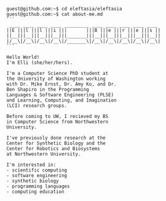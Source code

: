 ``````
guest@github.com:~$ cd eleftasia/eleftasia
guest@github.com:~$ cat about-me.md
```
 ____ ____ ____ ____ _________ ____ ____ ____ ____ ____ 
||E |||l |||l |||i |||       |||B |||e |||r |||e |||s ||
||__|||__|||__|||__|||_______|||__|||__|||__|||__|||__||
|/__\|/__\|/__\|/__\|/_______\|/__\|/__\|/__\|/__\|/__\|
```

Hello World!
I'm Elli (she/her/hers).

I'm a Computer Science PhD student at
the University of Washington working
with Dr. Mike Ernst, Dr. Amy Ko, and Dr.
Ben Shapiro in the Programming
Languages & Software Engineering (PLSE)
and Learning, Computing, and Imagination
(LCI) research groups.

Before coming to UW, I recieved my BS
in Computer Science from Northwestern
University.

I've previously done research at the
Center for Synthetic Biology and the
Center for Robotics and Biosystems
at Northwestern University.

I'm interested in:
- scientific computing
- software engineering
- synthetic biology
- programming languages
- computing education
``````
